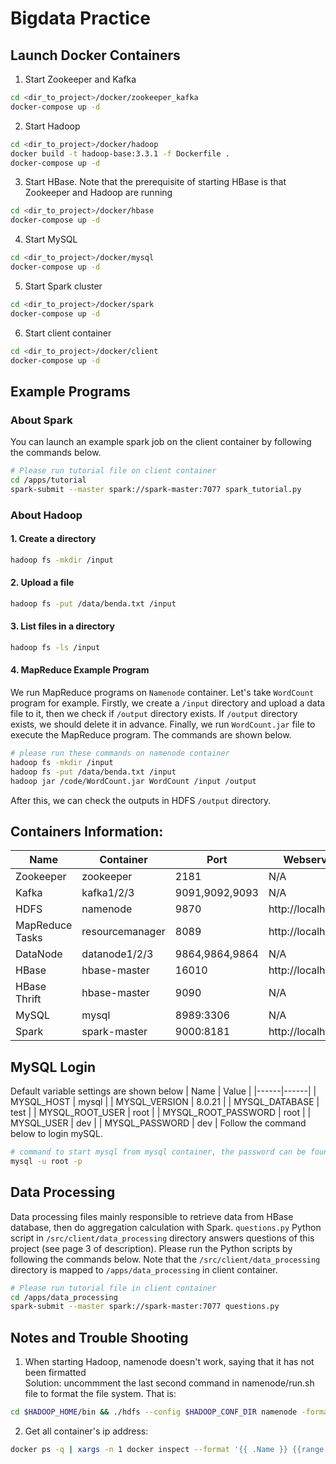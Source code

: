 # Bigdata Practice

## Launch Docker Containers
1. Start Zookeeper and Kafka
```bash
cd <dir_to_project>/docker/zookeeper_kafka
docker-compose up -d
```
2. Start Hadoop
```bash
cd <dir_to_project>/docker/hadoop
docker build -t hadoop-base:3.3.1 -f Dockerfile .
docker-compose up -d
```
3. Start HBase. Note that the prerequisite of starting HBase is that Zookeeper and Hadoop are running
```bash
cd <dir_to_project>/docker/hbase
docker-compose up -d
```
4. Start MySQL
```bash
cd <dir_to_project>/docker/mysql
docker-compose up -d
```
5. Start Spark cluster
```bash
cd <dir_to_project>/docker/spark
docker-compose up -d
```
6. Start client container
```bash
cd <dir_to_project>/docker/client
docker-compose up -d
```

## Example Programs

### About Spark

You can launch an example spark job on the client container by following the commands below. 
```bash
# Please run tutorial file on client container
cd /apps/tutorial
spark-submit --master spark://spark-master:7077 spark_tutorial.py
```

### About Hadoop
#### 1. Create a directory
```bash
hadoop fs -mkdir /input
```

#### 2. Upload a file
```bash
hadoop fs -put /data/benda.txt /input
```

#### 3. List files in a directory
```bash
hadoop fs -ls /input
```

#### 4. MapReduce Example Program
We run MapReduce programs on `Namenode` container. Let's take `WordCount` program for example. Firstly, we create a `/input` directory and upload a data file to it, then we check if `/output` directory exists. If `/output` directory exists, we should delete it in advance. Finally, we run `WordCount.jar` file to execute the MapReduce program. The commands are shown below. 
```bash
# please run these commands on namenode container
hadoop fs -mkdir /input
hadoop fs -put /data/benda.txt /input
hadoop jar /code/WordCount.jar WordCount /input /output
```
After this, we can check the outputs in HDFS `/output` directory. 

## Containers Information:
| Name | Container | Port | Webserver Link |
|------|------|-----|-----|
| Zookeeper | zookeeper | 2181 | N/A |
| Kafka | kafka1/2/3 | 9091,9092,9093 | N/A |
| HDFS | namenode | 9870 | http://localhost:9870 |
| MapReduce Tasks | resourcemanager | 8089 | http://localhost:8089 |
| DataNode | datanode1/2/3 | 9864,9864,9864 | N/A |
| HBase | hbase-master | 16010 | http://localhost:16010 |
| HBase Thrift | hbase-master | 9090 | N/A |
| MySQL | mysql | 8989:3306 | N/A |
| Spark | spark-master | 9000:8181 | http://localhost:9000 |

## MySQL Login
Default variable settings are shown below
| Name | Value |
|------|------|
| MYSQL_HOST | mysql |
| MYSQL_VERSION | 8.0.21 |
| MYSQL_DATABASE | test |
| MYSQL_ROOT_USER | root |
| MYSQL_ROOT_PASSWORD | root |
| MYSQL_USER | dev |
| MYSQL_PASSWORD | dev |
Follow the command below to login mySQL.
```bash
# command to start mysql from mysql container, the password can be found from the table above
mysql -u root -p
```

## Data Processing
Data processing files mainly responsible to retrieve data from HBase database, then do aggregation calculation with Spark. `questions.py` Python script in `/src/client/data_processing` directory answers questions of this project (see page 3 of description). Please run the Python scripts by following the commands below. Note that the  `/src/client/data_processing` directory is mapped to `/apps/data_processing` in client container. 
```bash
# Please run tutorial file in client container
cd /apps/data_processing
spark-submit --master spark://spark-master:7077 questions.py
```

## Notes and Trouble Shooting
1. When starting Hadoop, namenode doesn't work, saying that it has not been firmatted \
Solution: uncommment the last second command in namenode/run.sh file to format the file system. That is:
```bash
cd $HADOOP_HOME/bin && ./hdfs --config $HADOOP_CONF_DIR namenode -format $CLUSTER_NAME
```

2. Get all container's ip address: 
```bash
docker ps -q | xargs -n 1 docker inspect --format '{{ .Name }} {{range .NetworkSettings.Networks}} {{.IPAddress}}{{end}}' | sed 's#^/##';
```